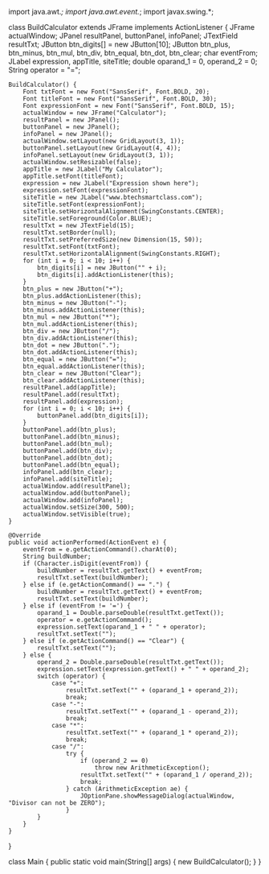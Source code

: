 import java.awt.*;
import java.awt.event.*;
import javax.swing.*;

class BuildCalculator extends JFrame implements ActionListener {
    JFrame actualWindow;
    JPanel resultPanel, buttonPanel, infoPanel;
    JTextField resultTxt;
    JButton btn_digits[] = new JButton[10];
    JButton btn_plus, btn_minus, btn_mul, btn_div, btn_equal, btn_dot, btn_clear;
    char eventFrom;
    JLabel expression, appTitle, siteTitle;
    double oparand_1 = 0, operand_2 = 0;
    String operator = "=";

    BuildCalculator() {
        Font txtFont = new Font("SansSerif", Font.BOLD, 20);
        Font titleFont = new Font("SansSerif", Font.BOLD, 30);
        Font expressionFont = new Font("SansSerif", Font.BOLD, 15);
        actualWindow = new JFrame("Calculator");
        resultPanel = new JPanel();
        buttonPanel = new JPanel();
        infoPanel = new JPanel();
        actualWindow.setLayout(new GridLayout(3, 1));
        buttonPanel.setLayout(new GridLayout(4, 4));
        infoPanel.setLayout(new GridLayout(3, 1));
        actualWindow.setResizable(false);
        appTitle = new JLabel("My Calculator");
        appTitle.setFont(titleFont);
        expression = new JLabel("Expression shown here");
        expression.setFont(expressionFont);
        siteTitle = new JLabel("www.btechsmartclass.com");
        siteTitle.setFont(expressionFont);
        siteTitle.setHorizontalAlignment(SwingConstants.CENTER);
        siteTitle.setForeground(Color.BLUE);
        resultTxt = new JTextField(15);
        resultTxt.setBorder(null);
        resultTxt.setPreferredSize(new Dimension(15, 50));
        resultTxt.setFont(txtFont);
        resultTxt.setHorizontalAlignment(SwingConstants.RIGHT);
        for (int i = 0; i < 10; i++) {
            btn_digits[i] = new JButton("" + i);
            btn_digits[i].addActionListener(this);
        }
        btn_plus = new JButton("+");
        btn_plus.addActionListener(this);
        btn_minus = new JButton("-");
        btn_minus.addActionListener(this);
        btn_mul = new JButton("*");
        btn_mul.addActionListener(this);
        btn_div = new JButton("/");
        btn_div.addActionListener(this);
        btn_dot = new JButton(".");
        btn_dot.addActionListener(this);
        btn_equal = new JButton("=");
        btn_equal.addActionListener(this);
        btn_clear = new JButton("Clear");
        btn_clear.addActionListener(this);
        resultPanel.add(appTitle);
        resultPanel.add(resultTxt);
        resultPanel.add(expression);
        for (int i = 0; i < 10; i++) {
            buttonPanel.add(btn_digits[i]);
        }
        buttonPanel.add(btn_plus);
        buttonPanel.add(btn_minus);
        buttonPanel.add(btn_mul);
        buttonPanel.add(btn_div);
        buttonPanel.add(btn_dot);
        buttonPanel.add(btn_equal);
        infoPanel.add(btn_clear);
        infoPanel.add(siteTitle);
        actualWindow.add(resultPanel);
        actualWindow.add(buttonPanel);
        actualWindow.add(infoPanel);
        actualWindow.setSize(300, 500);
        actualWindow.setVisible(true);
    }

    @Override
    public void actionPerformed(ActionEvent e) {
        eventFrom = e.getActionCommand().charAt(0);
        String buildNumber;
        if (Character.isDigit(eventFrom)) {
            buildNumber = resultTxt.getText() + eventFrom;
            resultTxt.setText(buildNumber);
        } else if (e.getActionCommand() == ".") {
            buildNumber = resultTxt.getText() + eventFrom;
            resultTxt.setText(buildNumber);
        } else if (eventFrom != '=') {
            oparand_1 = Double.parseDouble(resultTxt.getText());
            operator = e.getActionCommand();
            expression.setText(oparand_1 + " " + operator);
            resultTxt.setText("");
        } else if (e.getActionCommand() == "Clear") {
            resultTxt.setText("");
        } else {
            operand_2 = Double.parseDouble(resultTxt.getText());
            expression.setText(expression.getText() + " " + operand_2);
            switch (operator) {
                case "+":
                    resultTxt.setText("" + (oparand_1 + operand_2));
                    break;
                case "-":
                    resultTxt.setText("" + (oparand_1 - operand_2));
                    break;
                case "*":
                    resultTxt.setText("" + (oparand_1 * operand_2));
                    break;
                case "/":
                    try {
                        if (operand_2 == 0)
                            throw new ArithmeticException();
                        resultTxt.setText("" + (oparand_1 / operand_2));
                        break;
                    } catch (ArithmeticException ae) {
                        JOptionPane.showMessageDialog(actualWindow, "Divisor can not be ZERO");
                    }
            }
        }
    }
}

class Main {
    public static void main(String[] args) {
        new BuildCalculator();
    }
}
